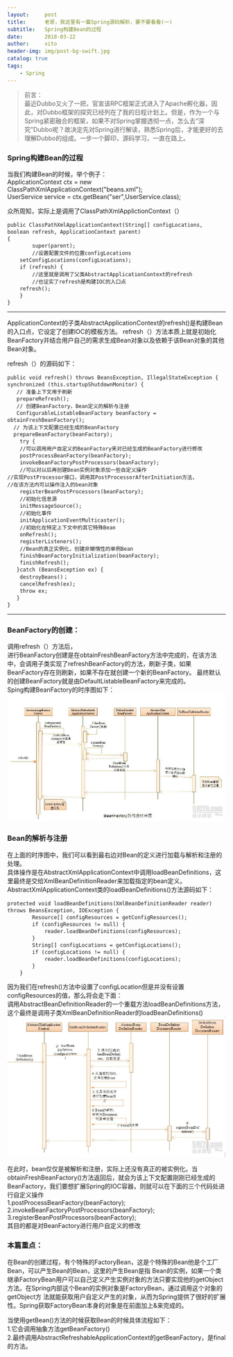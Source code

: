 ```yaml
---
layout:     post
title:      老哥，我这里有一篇Spring源码解析，要不要看看(一)
subtitle:   Spring构建Bean的过程
date:       2018-03-22
author:     vito
header-img: img/post-bg-swift.jpg
catalog: true
tags:
    - Spring
---
```

>前言：  
最近Dubbo又火了一把，官宣该RPC框架正式进入了Apache孵化器，因此，对Dubbo框架的探究已经列在了我的日程计划上。但是，作为一个与Spring紧密融合的框架，如果不对Spring掌握透彻一点，怎么去“深究”Dubbo呢？故决定先对Spring进行解读，熟悉Spring后，才能更好的去理解Dubbo的组成。一步一个脚印，源码学习，一直在路上。  

### Spring构建Bean的过程

当我们构建Bean的时候，举个例子：  
ApplicationContext ctx  = new ClassPathXmlApplicationContext("beans.xml");  
    UserService service = ctx.getBean("ser",UserService.class);

众所周知，实际上是调用了ClassPathXmlApplictionContext（）
```
public ClassPathXmlApplicationContext(String[] configLocations, boolean refresh, ApplicationContext parent)
{
        super(parent);
        //设置配置文件的位置configLocations
    setConfigLocations(configLocations);
    if (refresh) {
        //这里就是调用了父类AbstractApplicationContext的refresh
        //也证实了refresh是构建IOC的入口点
    refresh();
    }
}
```
---
ApplicationContext的子类AbstractApplicationContext的refresh()是构建Bean的入口点，它设定了创建IOC的模板方法。
refresh（）方法本质上就是初始化BeanFactory并结合用户自己的需求生成Bean对象以及依赖于该Bean对象的其他Bean对象。

refresh（）的源码如下：
```
public void refresh() throws BeansException, IllegalStateException {
synchronized (this.startupShutdownMonitor) {
   // 准备上下文用于刷新
   prepareRefresh();
   // 创建BeanFactory，Bean定义的解析与注册
   ConfigurableListableBeanFactory beanFactory =     obtainFreshBeanFactory();
  // 为该上下文配置已经生成的BeanFactory
  prepareBeanFactory(beanFactory);
    try {
    //可以调用用户自定义的BeanFactory来对已经生成的BeanFactory进行修改
    postProcessBeanFactory(beanFactory);
    invokeBeanFactoryPostProcessors(beanFactory);
    //可以对以后再创建Bean实例对象添加一些自定义操作
//实现PostProcessor接口，调用其PostProcessorAfterInitiation方法，
//在该方法内可以操作注入的bean对象
    registerBeanPostProcessors(beanFactory);
    //初始化信息源
    initMessageSource();
    //初始化事件
    initApplicationEventMulticaster();
    //初始化在特定上下文中的其它特殊Bean
    onRefresh();
    registerListeners();
    //Bean的真正实例化，创建非懒惰性的单例Bean
    finishBeanFactoryInitialization(beanFactory);
    finishRefresh();
   }catch (BeansException ex) {
    destroyBeans()；
    cancelRefresh(ex);
    throw ex;
   }
}

```
---
### BeanFactory的创建：  
调用refresh（）方法后，  
进行BeanFactory创建是在obtainFreshBeanFactory方法中完成的，在该方法中，会调用子类实现了refreshBeanFactory的方法，刷新子类，如果BeanFactory存在则刷新，如果不存在就创建一个新的BeanFactory。
最终默认的创建BeanFactory就是由DefaultListableBeanFactory来完成的。  
Sping构建BeanFactory的时序图如下：
![beanFactory-init](/img/beanFactory-init.png)

### Bean的解析与注册
在上面的时序图中，我们可以看到最右边对Bean的定义进行加载与解析和注册的处理。  
具体操作是在AbstractXmlApplicationContext中调用loadBeanDefinitions，这里最终是交给XmlBeanDefinitionReader来加载指定的bean定义。AbstractXmlApplicationContext类的loadBeanDefinitions()方法源码如下：
```
protected void loadBeanDefinitions(XmlBeanDefinitionReader reader) throws BeansException, IOException {
        Resource[] configResources = getConfigResources();
        if (configResources != null) {
            reader.loadBeanDefinitions(configResources);
        }
        String[] configLocations = getConfigLocations();
        if (configLocations != null) {
            reader.loadBeanDefinitions(configLocations);
        }
    }
```
因为我们在refresh()方法中设置了configLocation但是并没有设置configResources的值，那么将会走下面：  
调用AbstractBeanDefinitionReader的一个重载方法loadBeanDefinitions方法，这个最终是调用子类XmlBeanDefinitionReader的loadBeanDefinitions()
![bean-init](/img/bean-init.png)

在此时，bean仅仅是被解析和注册，实际上还没有真正的被实例化。当obtainFreshBeanFactory()方法返回后，就会为该上下文配置刚刚已经生成的BeanFactory，我们要想扩展Spring的IOC容器，则就可以在下面的三个代码处进行自定义操作  
1.postProcessBeanFactory(beanFactory);  2.invokeBeanFactoryPostProcessors(beanFactory);  3.registerBeanPostProcessors(beanFactory);  
其目的都是对BeanFactory进行用户自定义的修改

### 本篇重点：
在Bean的创建过程，有个特殊的FactoryBean，这是个特殊的Bean他是个工厂Bean，可以产生Bean的Bean，这里的产生Bean是指 Bean的实例，如果一个类继承FactoryBean用户可以自己定义产生实例对象的方法只要实现他的getObject方法。在Spring内部这个Bean的实例对象是FactoryBean，通过调用这个对象的getObject方 法就能获取用户自定义产生的对象，从而为Spring提供了很好的扩展性。Spring获取FactoryBean本身的对象是在前面加上&来完成的。

当使用getBean()方法的时候获取Bean的时候具体流程如下：  
1.它会调用抽象方法getBeanFactory()  
2.最终调用AbstractRefreshableApplicationContext的getBeanFactory，是final的方法。
